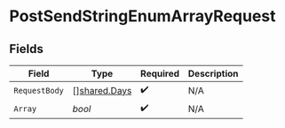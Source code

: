 # PostSendStringEnumArrayRequest


## Fields

| Field                                        | Type                                         | Required                                     | Description                                  |
| -------------------------------------------- | -------------------------------------------- | -------------------------------------------- | -------------------------------------------- |
| `RequestBody`                                | [][shared.Days](../../models/shared/days.md) | :heavy_check_mark:                           | N/A                                          |
| `Array`                                      | *bool*                                       | :heavy_check_mark:                           | N/A                                          |